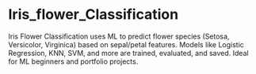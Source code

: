 # Iris_flower_Classification
Iris Flower Classification uses ML to predict flower species (Setosa, Versicolor, Virginica) based on sepal/petal features. Models like Logistic Regression, KNN, SVM, and more are trained, evaluated, and saved. Ideal for ML beginners and portfolio projects.

